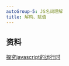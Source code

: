 ```yaml
---
autoGroup-5: JS名词理解
title: 解构、赋值
---
```



## 资料
[探究javascript的运行时](https://www.jianshu.com/p/672d512fdbae)